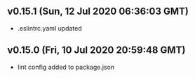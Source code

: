 ## v0.15.1 (Sun, 12 Jul 2020 06:36:03 GMT)

-   .eslintrc.yaml updated

## v0.15.0 (Fri, 10 Jul 2020 20:59:48 GMT)

-   lint config added to package.json
